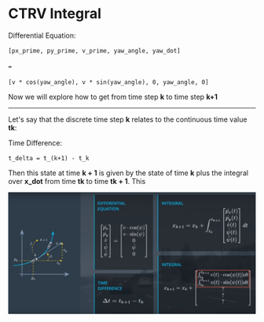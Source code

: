 # CTRV Integral

Differential Equation:

```
[px_prime, py_prime, v_prime, yaw_angle, yaw_dot]

=

[v * cos(yaw_angle), v * sin(yaw_angle), 0, yaw_angle, 0]
```

Now we will explore how to get from time step **k** to time step **k+1**

***

Let's say that the discrete time step **k** relates to the continuous time value **tk**:

Time Difference:

```
t_delta = t_(k+1) - t_k
```

Then this state at time **k + 1** is given by the state of time **k** plus the integral over **x_dot** from time **tk** to time **tk + 1**. This 

![alt tag](imgs/ctrv_Integral.jpg)
